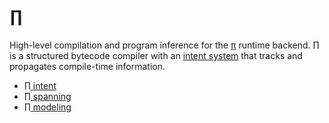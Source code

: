 # ∏
High-level compilation and program inference for the [π](pi.md) runtime backend. ∏ is a structured bytecode compiler with an [intent system](Pi-intent.md) that tracks and propagates compile-time information.

+ [∏ intent](Pi-intent.md)
+ [∏ spanning](Pi-spanning.md)
+ [∏ modeling](Pi-modeling.md)
